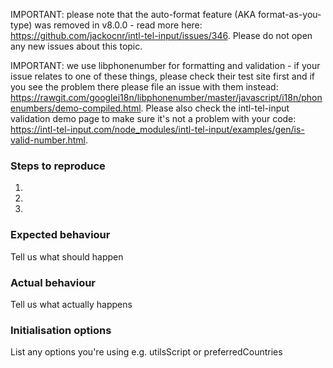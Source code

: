 IMPORTANT: please note that the auto-format feature (AKA format-as-you-type) was removed in v8.0.0 - read more here: https://github.com/jackocnr/intl-tel-input/issues/346. Please do not open any new issues about this topic.

IMPORTANT: we use libphonenumber for formatting and validation - if your issue relates to one of these things, please check their test site first and if you see the problem there please file an issue with them instead: https://rawgit.com/googlei18n/libphonenumber/master/javascript/i18n/phonenumbers/demo-compiled.html. Please also check the intl-tel-input validation demo page to make sure it's not a problem with your code: https://intl-tel-input.com/node_modules/intl-tel-input/examples/gen/is-valid-number.html.

### Steps to reproduce
1.  
2.  
3.  

### Expected behaviour
Tell us what should happen

### Actual behaviour
Tell us what actually happens

### Initialisation options
List any options you're using e.g. utilsScript or preferredCountries
